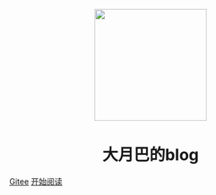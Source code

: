 <p align="center">
<img src="https://docsify.js.org/_media/icon.svg" width="200" height="200"/>
</p>
<h1 align="center">大月巴的blog</h1>

[Gitee](https://gitee.com/dayueba/blog)
[开始阅读](#blog)




